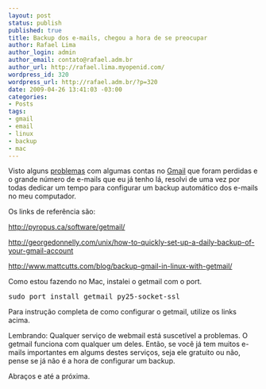 ```yaml
--- 
layout: post
status: publish
published: true
title: Backup dos e-mails, chegou a hora de se preocupar
author: Rafael Lima
author_login: admin
author_email: contato@rafael.adm.br
author_url: http://rafael.lima.myopenid.com/
wordpress_id: 320
wordpress_url: http://rafael.adm.br/?p=320
date: 2009-04-26 13:41:03 -03:00
categories: 
- Posts
tags: 
- gmail
- email
- linux
- backup
- mac
---
```

Visto alguns <a href="http://www.techcrunch.com/2006/12/28/gmail-disaster-reports-of-mass-email-deletions/">problemas</a> com algumas contas no <a href="http://gmail.com">Gmail</a> que foram perdidas e o grande número de e-mails que eu já tenho lá, resolvi de uma vez por todas dedicar um tempo para configurar um backup automático dos e-mails no meu computador.

Os links de referência são:

<a href="http://pyropus.ca/software/getmail/">http://pyropus.ca/software/getmail/</a>

<a href="http://georgedonnelly.com/unix/how-to-quickly-set-up-a-daily-backup-of-your-gmail-account">http://georgedonnelly.com/unix/how-to-quickly-set-up-a-daily-backup-of-your-gmail-account</a>

<a href="http://www.mattcutts.com/blog/backup-gmail-in-linux-with-getmail/">http://www.mattcutts.com/blog/backup-gmail-in-linux-with-getmail/</a>

Como estou fazendo no Mac, instalei o getmail com o port.
<pre lang="bash">sudo port install getmail py25-socket-ssl</pre>
Para instrução completa de como configurar o getmail, utilize os links acima.

Lembrando: Qualquer serviço de webmail está suscetível a problemas. O getmail funciona com qualquer um deles. Então, se você já tem muitos e-mails importantes em algums destes serviços, seja ele gratuito ou não, pense se já não é a hora de configurar um backup.

Abraços e até a próxima.
